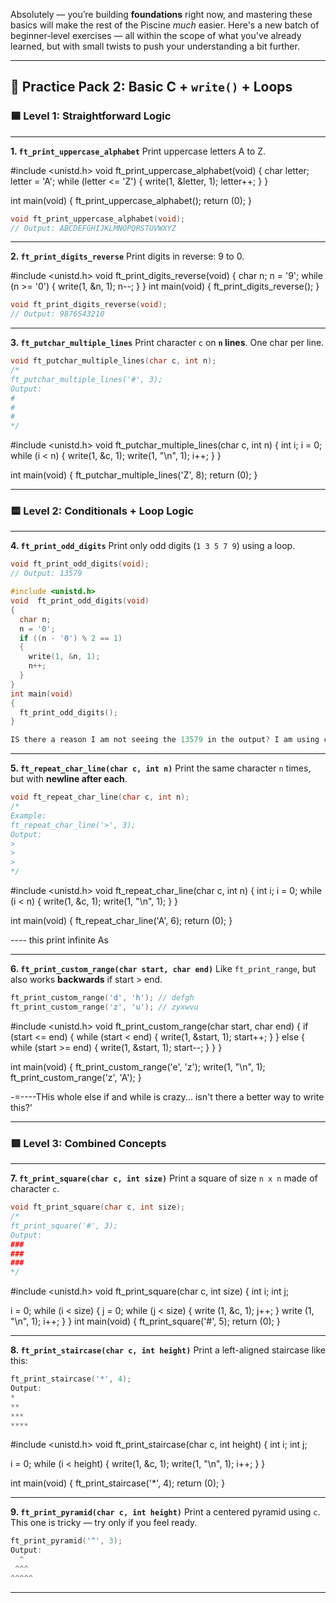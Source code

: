 Absolutely — you’re building **foundations** right now, and mastering these basics will make the rest of the Piscine *much* easier. Here's a new batch of beginner-level exercises — all within the scope of what you've already learned, but with small twists to push your understanding a bit further.

---

## 🧪 **Practice Pack 2: Basic C + `write()` + Loops**

### 🟦 Level 1: Straightforward Logic

---

**1. `ft_print_uppercase_alphabet`**
Print uppercase letters A to Z.

#include <unistd.h>
void  ft_print_uppercase_alphabet(void)
{
  char letter;
  letter = 'A';
  while (letter <= 'Z')
  {
    write(1, &letter, 1);
    letter++;
  }
}

int main(void)
{
  ft_print_uppercase_alphabet();
  return (0);
}

```c
void ft_print_uppercase_alphabet(void);
// Output: ABCDEFGHIJKLMNOPQRSTUVWXYZ
```

---

**2. `ft_print_digits_reverse`**
Print digits in reverse: 9 to 0.

#include <unistd.h>
void  ft_print_digits_reverse(void)
{
  char n;
  n = '9';
  while (n >= '0')
  {
    write(1, &n, 1);
    n--;
  }
}
int main(void)
{
  ft_print_digits_reverse();
}

```c
void ft_print_digits_reverse(void);
// Output: 9876543210
```

---

**3. `ft_putchar_multiple_lines`**
Print character `c` on **`n` lines**. One char per line.

```c
void ft_putchar_multiple_lines(char c, int n);
/*
ft_putchar_multiple_lines('#', 3);
Output:
#
#
#
*/
```

#include <unistd.h>
void ft_putchar_multiple_lines(char c, int n)
{
  int i;
  i = 0;
  while (i < n)
  {
    write(1, &c, 1);
    write(1, "\n", 1);
    i++;
  }
}

int main(void)
{
  ft_putchar_multiple_lines('Z', 8);
  return (0);
}

---

### 🟨 Level 2: Conditionals + Loop Logic

---

**4. `ft_print_odd_digits`**
Print only odd digits (`1 3 5 7 9`) using a loop.

```c
void ft_print_odd_digits(void);
// Output: 13579

#include <unistd.h>
void  ft_print_odd_digits(void)
{
  char n;
  n = '0';
  if ((n - '0') % 2 == 1)
  {
    write(1, &n, 1);
    n++;
  }
}
int main(void)
{
  ft_print_odd_digits();
}

IS there a reason I am not seeing the 13579 in the output? I am using c compiler online.
```

---

**5. `ft_repeat_char_line(char c, int n)`**
Print the same character `n` times, but with **newline after each**.

```c
void ft_repeat_char_line(char c, int n);
/*
Example:
ft_repeat_char_line('>', 3);
Output:
>
>
>
*/

```
#include <unistd.h>
void  ft_repeat_char_line(char c, int n)
{
  int i;
  i = 0;
  while (i < n)
  {
    write(1, &c, 1);
    write(1, "\n", 1);
  }
}

int main(void)
{
  ft_repeat_char_line('A', 6);
  return (0);
}

---- this print infinite As


---

**6. `ft_print_custom_range(char start, char end)`**
Like `ft_print_range`, but also works **backwards** if start > end.

```c
ft_print_custom_range('d', 'h'); // defgh
ft_print_custom_range('z', 'u'); // zyxwvu
```

#include <unistd.h>
void  ft_print_custom_range(char start, char end)
{
  if (start <= end) {
      while (start < end)
    {
      write(1, &start, 1);
      start++;
    }
  }
  else {
    while (start >= end)
    {
      write(1, &start, 1);
      start--;
    }
  }
}

int main(void)
{
  ft_print_custom_range('e', 'z');
  write(1, "\n", 1);
  ft_print_custom_range('z', 'A');
}

-=----THis whole else if and while is crazy... isn't there a better way to write this?'

---

### 🟥 Level 3: Combined Concepts

---

**7. `ft_print_square(char c, int size)`**
Print a square of size `n x n` made of character `c`.

```c
void ft_print_square(char c, int size);
/*
ft_print_square('#', 3);
Output:
###
###
###
*/
```

#include <unistd.h>
void  ft_print_square(char c, int size)
{ 
  int i;
  int j;

  i = 0;
  while (i < size)
  {
    j = 0;
    while (j < size) 
    {
      write (1, &c, 1);
      j++;
    }
    write (1, "\n", 1);
    i++;
  }
}
int main(void)
{
  ft_print_square('#', 5);
  return (0);
}


---

**8. `ft_print_staircase(char c, int height)`**
Print a left-aligned staircase like this:

```c
ft_print_staircase('*', 4);
Output:
*
**
***
****
```

#include <unistd.h>
void  ft_print_staircase(char c, int height)
{
  int i;
  int j;

  i = 0;
  while (i < height)
  {
    write(1, &c, 1);
    write(1, "\n", 1); 
    i++;
  }
}

int main(void)
{
  ft_print_staircase('*', 4);
  return (0);
}

---

**9. `ft_print_pyramid(char c, int height)`**
Print a centered pyramid using `c`. This one is tricky — try only if you feel ready.

```c
ft_print_pyramid('^', 3);
Output:
  ^  
 ^^^ 
^^^^^
```

---
